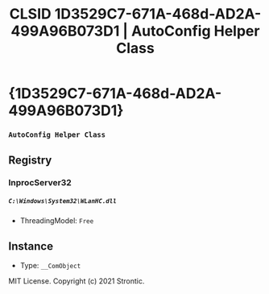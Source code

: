 ﻿---
title: "CLSID 1D3529C7-671A-468d-AD2A-499A96B073D1 | AutoConfig Helper Class"
excerpt: What is COM-Object CLSID 1D3529C7-671A-468d-AD2A-499A96B073D1?
---

# {1D3529C7-671A-468d-AD2A-499A96B073D1}

### `AutoConfig Helper Class`

## Registry


### InprocServer32

##### `C:\Windows\System32\WLanHC.dll`
* ThreadingModel: `Free`

## Instance

* Type: `__ComObject`

MIT License. Copyright (c) 2021 Strontic.


